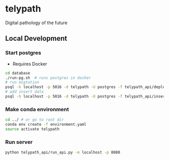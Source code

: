 # telypath
Digital pathology of the future

## Local Development

### Start postgres
* Requires Docker
```bash
cd database
./run-pg.sh  # runs postgres in docker
# run migtation
psql -h localhost -p 5016 -d telypath -U postgres -f telypath_api/deploy/0001-case-models.sql
# add insert data
psql -h localhost -p 5016 -d telypath -U postgres -f telypath_api/inserts.sql
```

### Make conda environment
```bash
cd ../ # or go to root dir
conda env create -f environment.yaml
source activate telypath
```

### Run server
```bash
python telypath_api/run_api.py -m localhost -p 8080
```
